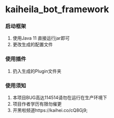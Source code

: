 # kaiheila_bot_framework

### 启动框架
1. 使用Java 11 直接运行jar即可
2. 更改生成的配置文件
### 使用插件
1. 扔入生成的Plugin文件夹
### 使用须知
1. 本项目BUG高达114514请勿在运行在生产环境下
2. 项目作者学历有限勿催更
3. 开黑啦频道https://kaihei.co/cQ8Gj9;
